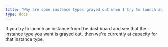 ```yaml
---
title: "Why are some instance types grayed out when I try to launch an instance?"
type: docs
---
```


If you try to launch an instance from the dashboard and see that the instance
type you want is grayed out, then we're currently at capacity for that
instance type.
